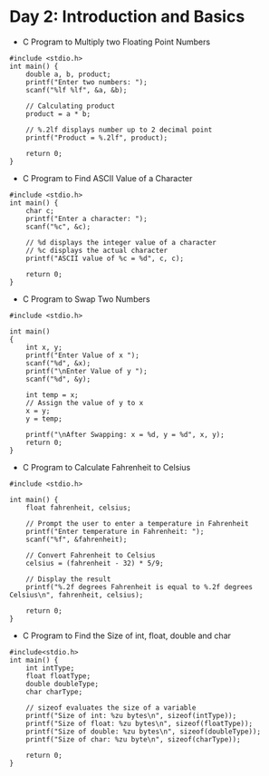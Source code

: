 # Day 2:  Introduction and Basics

- C Program to Multiply two Floating Point Numbers

```
#include <stdio.h>
int main() {
    double a, b, product;
    printf("Enter two numbers: ");
    scanf("%lf %lf", &a, &b);  
 
    // Calculating product
    product = a * b;

    // %.2lf displays number up to 2 decimal point
    printf("Product = %.2lf", product);
    
    return 0;
}
```
- C Program to Find ASCII Value of a Character

```
#include <stdio.h>
int main() {  
    char c;
    printf("Enter a character: ");
    scanf("%c", &c);  
    
    // %d displays the integer value of a character
    // %c displays the actual character
    printf("ASCII value of %c = %d", c, c);
    
    return 0;
}
```
- C Program to Swap Two Numbers

```
#include <stdio.h>

int main()
{
	int x, y;
	printf("Enter Value of x ");
	scanf("%d", &x);
	printf("\nEnter Value of y ");
	scanf("%d", &y);

	int temp = x;
	// Assign the value of y to x
	x = y;
	y = temp;

	printf("\nAfter Swapping: x = %d, y = %d", x, y);
	return 0;
}

```
-  C Program to Calculate Fahrenheit to Celsius

```
#include <stdio.h>

int main() {
    float fahrenheit, celsius;

    // Prompt the user to enter a temperature in Fahrenheit
    printf("Enter temperature in Fahrenheit: ");
    scanf("%f", &fahrenheit);

    // Convert Fahrenheit to Celsius
    celsius = (fahrenheit - 32) * 5/9;

    // Display the result
    printf("%.2f degrees Fahrenheit is equal to %.2f degrees Celsius\n", fahrenheit, celsius);

    return 0;
}

```

- C Program to Find the Size of int, float, double and char

```
#include<stdio.h>
int main() {
    int intType;
    float floatType;
    double doubleType;
    char charType;

    // sizeof evaluates the size of a variable
    printf("Size of int: %zu bytes\n", sizeof(intType));
    printf("Size of float: %zu bytes\n", sizeof(floatType));
    printf("Size of double: %zu bytes\n", sizeof(doubleType));
    printf("Size of char: %zu byte\n", sizeof(charType));
    
    return 0;
}

```
